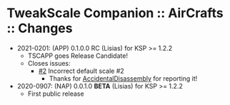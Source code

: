 # TweakScale Companion :: AirCrafts :: Changes

* 2021-0201: (APP) 0.1.0.0 RC (Lisias) for KSP >= 1.2.2
	+ TSCAPP goes Release Candidate!
	+ Closes issues:
		- [#2](https://github.com/TweakScale/Companion_APP/issues/2) Incorrect default scale #2
			- Thanks for [AccidentalDisassembly](https://github.com/AccidentalDisassembly) for reporting it!
* 2020-0907: (NAP) 0.0.1.0 **BETA** (Lisias) for KSP >= 1.2.2
    + First public release
